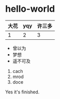 # hello-world

|大花|yqy|许三多|
|:-|-|-|
|1|2|3|

- 曾以为
- 梦想
- 遥不可及

1. cach
2. mrod
3. doce

Yes it's finished.
